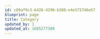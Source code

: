 ```yaml
---
id: c09af0c3-6426-4290-b380-e4e575746e57
blueprint: page
title: Category
updated_by: 1
updated_at: 1685277389
---
```

